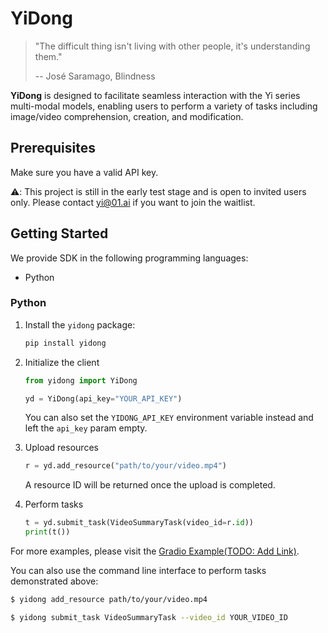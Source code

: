 # YiDong

> "The difficult thing isn't living with other people, it's understanding them."
> 
> -- José Saramago, Blindness

**YiDong** is designed to facilitate seamless interaction with the Yi series
multi-modal models, enabling users to perform a variety of tasks including image/video
comprehension, creation, and modification.

## Prerequisites

Make sure you have a valid API key.

⚠️: This project is still in the early test stage and is open to invited users only. Please contact yi@01.ai if you want to join the waitlist.

## Getting Started

We provide SDK in the following programming languages:

- Python

### Python

1. Install the `yidong` package:

    ```bash
    pip install yidong
    ```

2. Initialize the client

    ```py
    from yidong import YiDong

    yd = YiDong(api_key="YOUR_API_KEY")
    ```

    You can also set the `YIDONG_API_KEY` environment variable instead and left the `api_key` param empty.

3. Upload resources

    ```py
    r = yd.add_resource("path/to/your/video.mp4")
    ```

    A resource ID will be returned once the upload is completed.

4. Perform tasks

    ```py
    t = yd.submit_task(VideoSummaryTask(video_id=r.id))
    print(t())
    ```

For more examples, please visit the [Gradio Example(TODO: Add Link)]().

You can also use the command line interface to perform tasks demonstrated above:

```bash
$ yidong add_resource path/to/your/video.mp4

$ yidong submit_task VideoSummaryTask --video_id YOUR_VIDEO_ID
```
